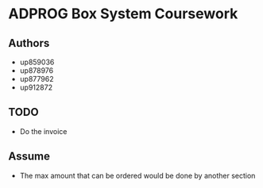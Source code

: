 # ADPROG Box System Coursework

## Authors
- up859036
- up878976
- up877962
- up912872


## TODO
- Do the invoice

## Assume
- The max amount that can be ordered would be done by another section